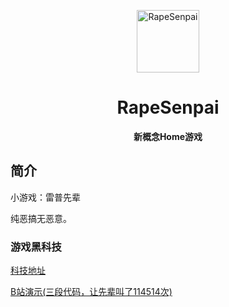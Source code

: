 <p align="center">
  <a href="https://xiaohuang257.github.io/RapeSenpai/index.html"><img src="https://github.com/Xiaohuang257/RapeSenpai/blob/main/static/image/ClickBefore.png?raw=true" width="100" height="100" alt="RapeSenpai"></a>
</p>
<div align="center">

# RapeSenpai
**新概念Home游戏**
</div>

## 简介
小游戏：雷普先辈

纯恶搞无恶意。

### 游戏黑科技

[科技地址](https://github.com/Wu-Jingcheng/HackRapeSenpai/blob/main/README.md)

[B站演示(三段代码，让先辈叫了114514次)](https://www.bilibili.com/video/BV15Y41187vw)
